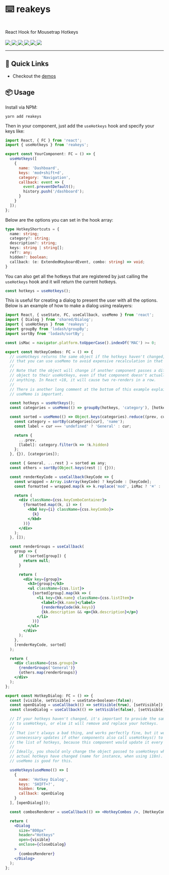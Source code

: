 <p align="center">
  <h1>⌨️ reakeys</h1>
  <br />
  React Hook for Mousetrap Hotkeys
  <br /><br />
  <a href="https://github.com/reaviz/reakeys/workflows/build/">
    <img src="https://github.com/reaviz/reakeys/workflows/build/badge.svg?branch=master" />
  </a>
  <a href="https://npm.im/reakeys">
    <img src="https://img.shields.io/npm/v/reakeys.svg" />
  </a>
  <a href="https://npm.im/reakeys">
    <img src="https://badgen.net/npm/dw/reakeys" />
  </a>
  <a href="https://github.com/realayers/reakeys/blob/master/LICENSE">
    <img src="https://badgen.now.sh/badge/license/apache2" />
  </a>
  <a href="https://bundlephobia.com/result?p=reakeys">
    <img src="https://badgen.net/bundlephobia/minzip/reakeys">
  </a>
  <a href="https://discord.gg/tt8wGExq35">
    <img src="https://img.shields.io/discord/773948315037073409?label=discord">
  </a>
</p>

---

## 🚀 Quick Links

- Checkout the [demos](https://chromatic.com/library?appId=5f6c9043bb0f530022c5df01&branch=master)

## 📦 Usage

Install via NPM:

```
yarn add reakeys
```

Then in your component, just add the `useHotkeys` hook
and specify your keys like:

```js
import React, { FC } from 'react';
import { useHotkeys } from 'reakeys';

export const YourComponent: FC = () => {
  useHotkeys([
    {
      name: 'Dashboard',
      keys: 'mod+shift+d',
      category: 'Navigation',
      callback: event => {
        event.preventDefault();
        history.push('/dashboard');
      }
    }
  ]);
};
```

Below are the options you can set in the hook array:

```ts
type HotkeyShortcuts = {
  name: string;
  category?: string;
  description?: string;
  keys: string | string[];
  ref?: any;
  hidden?: boolean;
  callback: (e: ExtendedKeyboardEvent, combo: string) => void;
}
```

You can also get all the hotkeys that are registered by just
calling the `useHotkeys` hook and it will return the current
hotkeys.

```ts
const hotkeys = useHotkeys();
```

This is useful for creating a dialog to present the user
with all the options. Below is an example of how to make
a dialog using realayers:

```jsx
import React, { useState, FC, useCallback, useMemo } from 'react';
import { Dialog } from 'shared/Dialog';
import { useHotkeys } from 'reakeys';
import groupBy from 'lodash/groupBy';
import sortBy from 'lodash/sortBy';

const isMac = navigator.platform.toUpperCase().indexOf('MAC') >= 0;

export const HotkeyCombos: FC = () => {
  // useHotkeys returns the same object if the hotkeys haven't changed, meaning
  // that you can use useMemo to avoid expensive recalculation in that case.
  //
  // Note that the object will change if another component passes a different
  // object to their useHotkeys, even if that component doesn't actually change
  // anything. In React <18, it will cause two re-renders in a row.
  //
  // There is another long comment at the bottom of this example explaining why
  // useMemo is important.

  const hotkeys = useHotkeys();
  const categories = useMemo(() => groupBy(hotkeys, 'category'), [hotkeys]);

  const sorted = useMemo(() => Object.keys(categories).reduce((prev, cur) => {
    const category = sortBy(categories[cur], 'name');
    const label = cur === 'undefined' ? 'General' : cur;

    return {
      ...prev,
      [label]: category.filter(k => !k.hidden)
    };
  }, {}), [categories]);

  const { General, ...rest } = sorted as any;
  const others = sortBy(Object.keys(rest || {}));

  const renderKeyCode = useCallback(keyCode => {
    const wrapped = Array.isArray(keyCode) ? keyCode : [keyCode];
    const formatted = wrapped.map(k => k.replace('mod', isMac ? '⌘' : 'CTRL'));

    return (
      <div className={css.keyComboContainer}>
        {formatted.map((k, i) => (
          <kbd key={i} className={css.keyCombo}>
            {k}
          </kbd>
        ))}
      </div>
    );
  }, []);

  const renderGroups = useCallback(
    group => {
      if (!sorted[group]) {
        return null;
      }

      return (
        <div key={group}>
          <h3>{group}</h3>
          <ul className={css.list}>
            {sorted[group].map(kk => (
              <li key={kk.name} className={css.listItem}>
                <label>{kk.name}</label>
                {renderKeyCode(kk.keys)}
                {kk.description && <p>{kk.description}</p>}
              </li>
            ))}
          </ul>
        </div>
      );
    },
    [renderKeyCode, sorted]
  );

  return (
    <div className={css.groups}>
      {renderGroups('General')}
      {others.map(renderGroups)}
    </div>
  );
};

export const HotkeyDialog: FC = () => {
  const [visible, setVisible] = useState<boolean>(false);
  const openDialog = useCallback(() => setVisible(true), [setVisible]);
  const closeDialog = useCallback(() => setVisible(false), [setVisible]);

  // If your hotkeys haven't changed, it's important to provide the same object
  // to useHotkeys, or else it will remove and replace your hotkeys.
  //
  // That isn't always a bad thing, and works perfectly fine, but it would cause
  // unnecessary updates if other components also call useHotkeys() to retrieve
  // the list of hotkeys, because this component would update it every render.
  //
  // Ideally, you should only change the object passed to useHotkeys when the
  // actual hotkeys have changed (name for instance, when using i18n).
  // useMemo is good for this.

  useHotkeys(useMemo(() => [
    {
      name: 'Hotkey Dialog',
      keys: 'SHIFT+?',
      hidden: true,
      callback: openDialog
    }
  ], [openDialog]));

  const combosRenderer = useCallback(() => <HotkeyCombos />, [HotkeyCombos]);

  return (
    <Dialog
      size="800px"
      header="Hotkeys"
      open={visible}
      onClose={closeDialog}
    >
      {combosRenderer}
    </Dialog>
  );
};
```
